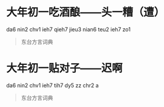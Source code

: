 # 大年初一吃酒酿——头一糟（遭）
da6 nin2 chv1 ieh7 qieh7 jieu3 nian6 teu2 ieh7 zo1
> 东台方言词典

# 大年初一贴对子——迟啊
da6 nin2 chv1 ieh7 tih7 dy5 zz chr2 a
> 东台方言词典
